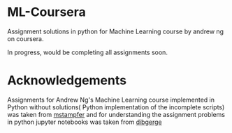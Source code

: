 # ML-Coursera

Assignment solutions in python for Machine Learning course by andrew ng on coursera.

In progress, would be completing all assignments soon.


# Acknowledgements
Assignments for Andrew Ng's Machine Learning course implemented in Python without solutions( Python implementation of the incomplete scripts) was taken from [mstampfer](https://github.com/mstampfer/Coursera-Stanford-ML-Python) and for understanding the assignment problems in python jupyter notebooks was taken from [dibgerge](https://github.com/dibgerge/ml-coursera-python-assignments) 
